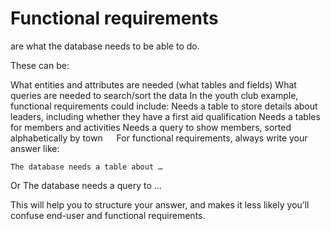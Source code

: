 # Functional requirements

 are what the database needs to be able to do. 

These can be:

What entities and attributes are needed (what tables and fields)
What queries are needed to search/sort the data
In the youth club example, functional requirements could include:
Needs a table to store details about leaders, including whether they have a first aid qualification
Needs a tables for members and activities
Needs a query to show members, sorted alphabetically by town
 
For functional requirements, always write your answer like:

    The database needs a table about …
Or
    The database needs a query to ...

This will help you to structure your answer, and makes it less likely you’ll confuse end-user and functional requirements.
